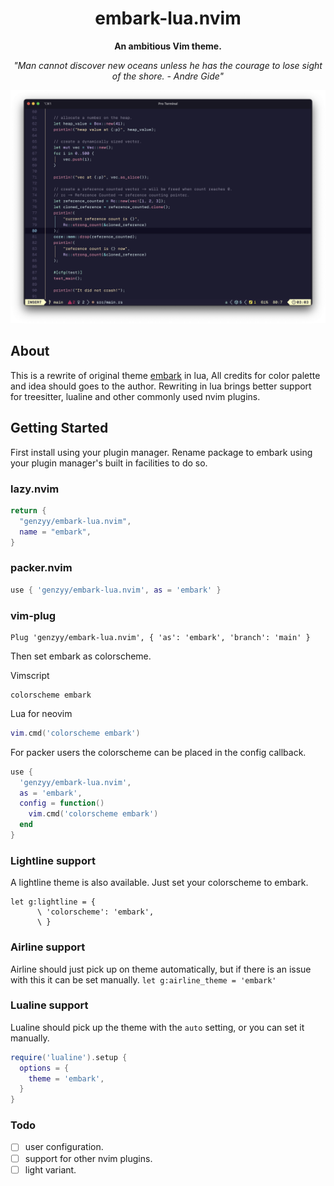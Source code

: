 <div align=center>
  <h1>embark-lua.nvim</h1>
</div>

<p align="center"><strong>An ambitious Vim theme.</strong></p>

<p align="center"><em>"Man cannot discover new oceans unless he has the courage to lose sight of the shore. - Andre Gide"</em></p>

<div align=center>
  <img src="./assets/screenshot.png" alt="screenshot" />
</div>

## About

This is a rewrite of original theme [embark](https://github.com/embark-theme/vim) in lua, All credits for color palette and idea should goes to the author.
Rewriting in lua brings better support for treesitter, lualine and other commonly used nvim plugins.

## Getting Started

First install using your plugin manager. Rename package to embark using your plugin manager's built in facilities to do so.

### lazy.nvim

```lua
return {
  "genzyy/embark-lua.nvim",
  name = "embark",
}
```

### packer.nvim
```lua
use { 'genzyy/embark-lua.nvim', as = 'embark' }
```

### vim-plug
```vim
Plug 'genzyy/embark-lua.nvim', { 'as': 'embark', 'branch': 'main' }
```

Then set embark as colorscheme.

Vimscript

```vim
colorscheme embark
```

Lua for neovim

```lua
vim.cmd('colorscheme embark')
```

For packer users the colorscheme can be placed in the config callback.

```lua
use {
  'genzyy/embark-lua.nvim',
  as = 'embark',
  config = function()
    vim.cmd('colorscheme embark')
  end
}
```

### Lightline support

A lightline theme is also available. Just set your colorscheme to embark.

```vim
let g:lightline = {
      \ 'colorscheme': 'embark',
      \ }
```

### Airline support

Airline should just pick up on theme automatically, but if there is an issue with this it can be set manually.
`let g:airline_theme = 'embark'`

### Lualine support

Lualine should pick up the theme with the `auto` setting, or you can set it manually.

```lua
require('lualine').setup {
  options = {
    theme = 'embark',
  }
}
```


### Todo

- [ ] user configuration.
- [ ] support for other nvim plugins.
- [ ] light variant.

